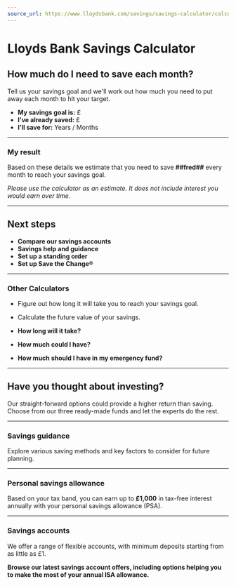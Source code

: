 ```yaml
---
source_url: https://www.lloydsbank.com/savings/savings-calculator/calculator-amount.html
---
```


# Lloyds Bank Savings Calculator

## How much do I need to save each month?

Tell us your savings goal and we'll work out how much you need to put away each month to hit your target.

- **My savings goal is:** £
- **I've already saved:** £
- **I'll save for:** Years / Months

---

### My result

Based on these details we estimate that you need to save
**##fred##**
every month to reach your savings goal.

*Please use the calculator as an estimate.
It does not include interest you would earn over time.*

---

## Next steps

- **Compare our savings accounts**
- **Savings help and guidance**
- **Set up a standing order**
- **Set up Save the Change®**

---

### Other Calculators

- Figure out how long it will take you to reach your savings goal.
- Calculate the future value of your savings.

- **How long will it take?**
- **How much could I have?**
- **How much should I have in my emergency fund?**

---

## Have you thought about investing?

Our straight-forward options could provide a higher return than saving. Choose from our three ready-made funds and let the experts do the rest.

---

### Savings guidance

Explore various saving methods and key factors to consider for future planning.

---

### Personal savings allowance

Based on your tax band, you can earn up to **£1,000** in tax-free interest annually with your personal savings allowance (PSA).

---

### Savings accounts

We offer a range of flexible accounts, with minimum deposits starting from as little as £1.

**Browse our latest savings account offers, including options helping you to make the most of your annual ISA allowance.**

